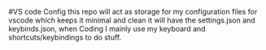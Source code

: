 #VS code Config
this repo will act as storage for my configuration files for vscode which keeps it minimal and clean
it will have the settings.json and keybinds.json, when Coding I mainly use my keyboard and shortcuts/keybindings to do stuff.
